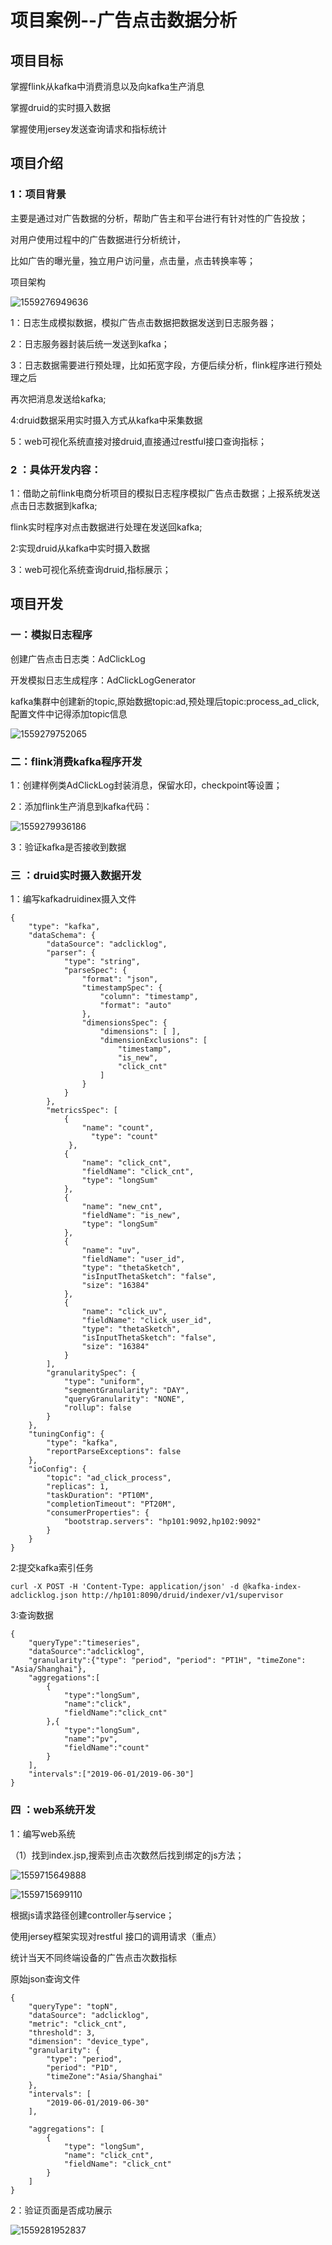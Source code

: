 # 项目案例--广告点击数据分析

## 项目目标

掌握flink从kafka中消费消息以及向kafka生产消息

掌握druid的实时摄入数据

掌握使用jersey发送查询请求和指标统计

## 项目介绍

### 1：项目背景

主要是通过对广告数据的分析，帮助广告主和平台进行有针对性的广告投放；

对用户使用过程中的广告数据进行分析统计，

比如广告的曝光量，独立用户访问量，点击量，点击转换率等；

项目架构

![1559276949636](E:\大数据双元视频-druid\druid\day01\课件\assets\1559276949636.png)

1：日志生成模拟数据，模拟广告点击数据把数据发送到日志服务器；

2：日志服务器封装后统一发送到kafka；

3：日志数据需要进行预处理，比如拓宽字段，方便后续分析，flink程序进行预处理之后

再次把消息发送给kafka;

4:druid数据采用实时摄入方式从kafka中采集数据

5：web可视化系统直接对接druid,直接通过restful接口查询指标；

### 2 ：具体开发内容：

1：借助之前flink电商分析项目的模拟日志程序模拟广告点击数据；上报系统发送点击日志数据到kafka;

flink实时程序对点击数据进行处理在发送回kafka;

2:实现druid从kafka中实时摄入数据

3：web可视化系统查询druid,指标展示；

## 项目开发

### 一：模拟日志程序

创建广告点击日志类：AdClickLog

开发模拟日志生成程序：AdClickLogGenerator

kafka集群中创建新的topic,原始数据topic:ad,预处理后topic:process_ad_click,配置文件中记得添加topic信息

![1559279752065](E:\大数据双元视频-druid\druid\day01\课件\assets\1559279752065.png)

### 二：flink消费kafka程序开发

1：创建样例类AdClickLog封装消息，保留水印，checkpoint等设置；

2：添加flink生产消息到kafka代码：

![1559279936186](E:\大数据双元视频-druid\druid\day01\课件\assets\1559279936186.png)

3：验证kafka是否接收到数据

### 三 ：druid实时摄入数据开发

1：编写kafkadruidinex摄入文件

```
{
    "type": "kafka", 
    "dataSchema": {
        "dataSource": "adclicklog", 
        "parser": {
            "type": "string", 
            "parseSpec": {
                "format": "json", 
                "timestampSpec": {
                    "column": "timestamp", 
                    "format": "auto"
                }, 
                "dimensionsSpec": {
                    "dimensions": [ ], 
                    "dimensionExclusions": [
                        "timestamp", 
                        "is_new", 
                        "click_cnt"
                    ]
                }
            }
        }, 
        "metricsSpec": [
            {
                "name": "count", 
                  "type": "count"
             },
            {
                "name": "click_cnt", 
                "fieldName": "click_cnt", 
                "type": "longSum"
            }, 
            {
                "name": "new_cnt", 
                "fieldName": "is_new", 
                "type": "longSum"
            }, 
            {
                "name": "uv", 
                "fieldName": "user_id", 
                "type": "thetaSketch", 
                "isInputThetaSketch": "false", 
                "size": "16384"
            }, 
            {
                "name": "click_uv", 
                "fieldName": "click_user_id", 
                "type": "thetaSketch", 
                "isInputThetaSketch": "false", 
                "size": "16384"
            }
        ], 
        "granularitySpec": {
            "type": "uniform", 
            "segmentGranularity": "DAY", 
            "queryGranularity": "NONE", 
            "rollup": false
        }
    }, 
    "tuningConfig": {
        "type": "kafka", 
        "reportParseExceptions": false
    }, 
    "ioConfig": {
        "topic": "ad_click_process", 
        "replicas": 1, 
        "taskDuration": "PT10M", 
        "completionTimeout": "PT20M", 
        "consumerProperties": {
            "bootstrap.servers": "hp101:9092,hp102:9092"
        }
    }
}
```

2:提交kafka索引任务

```
curl -X POST -H 'Content-Type: application/json' -d @kafka-index-adclicklog.json http://hp101:8090/druid/indexer/v1/supervisor
```

3:查询数据

```
{
    "queryType":"timeseries",
    "dataSource":"adclicklog",
    "granularity":{"type": "period", "period": "PT1H", "timeZone": "Asia/Shanghai"},
    "aggregations":[
        {
            "type":"longSum",
            "name":"click",
            "fieldName":"click_cnt"
        },{
            "type":"longSum",
            "name":"pv",
            "fieldName":"count"
        }
    ],
    "intervals":["2019-06-01/2019-06-30"]
}
```



### 四 ：web系统开发

1：编写web系统

（1）找到index.jsp,搜索到点击次数然后找到绑定的js方法；

![1559715649888](E:\大数据双元视频-druid\druid\day01\课件\assets\1559715649888.png)

![1559715699110](E:\大数据双元视频-druid\druid\day01\课件\assets\1559715699110.png)

根据js请求路径创建controller与service；



使用jersey框架实现对restful 接口的调用请求（重点）

统计当天不同终端设备的广告点击次数指标

原始json查询文件

```
{
    "queryType": "topN",
    "dataSource": "adclicklog",
    "metric": "click_cnt",
    "threshold": 3,
	"dimension": "device_type",
    "granularity": {
        "type": "period",
        "period": "P1D",
		"timeZone":"Asia/Shanghai"
    },
    "intervals": [
        "2019-06-01/2019-06-30"
    ],
    
    "aggregations": [
        {
            "type": "longSum",
            "name": "click_cnt",
            "fieldName": "click_cnt"
        }
    ]
}
```



2：验证页面是否成功展示

![1559281952837](E:\大数据双元视频-druid\druid\day01\课件\assets\1559281952837.png)